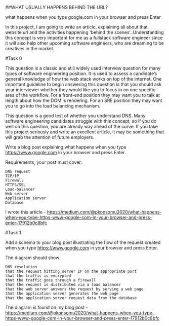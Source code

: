 ##WHAT USUALLY HAPPENS BEHIND THE URL?

what happens when you type google.com in your browser and press Enter

In this project, I am going to write an article, explaining all about that website url and the activities happening 'behind the scenes'..Understanding this concept is very important for me as a fullstack software engineer since it will also help other upcoming software engineers, who are dreaming to be creatives in the market.

#Task 0

This question is a classic and still widely used interview question for many types of software engineering position. It is used to assess a candidate’s general knowledge of how the web stack works on top of the internet. One important guideline to begin answering this question is that you should ask your interviewer whether they would like you to focus in on one specific area of the workflow. For a front-end position they may want you to talk at length about how the DOM is rendering. For an SRE position they may want you to go into the load balancing mechanism.

This question is a good test of whether you understand DNS. Many software engineering candidates struggle with this concept, so if you do well on this question, you are already way ahead of the curve. If you take this project seriously and write an excellent article, it may be something that will grab the attention of future employers.

Write a blog post explaining what happens when you type https://www.google.com in your browser and press Enter.

Requirements, your post must cover:

    DNS request
    TCP/IP
    Firewall
    HTTPS/SSL
    Load-balancer
    Web server
    Application server
    Database

I wrote this article - https://medium.com/@pkonsomu2020/what-happens-when-you-type-https-www-google-com-in-your-browser-and-press-enter-17912b0c8bfc

#Task 1 

Add a schema to your blog post illustrating the flow of the request created when you type https://www.google.com in your browser and press Enter.

The diagram should show:

    DNS resolution
    that the request hitting server IP on the appropriate port
    that the traffic is encrypted
    that the traffic goes through a firewall
    that the request is distributed via a load balancer
    that the web server answers the request by serving a web page
    that the application server generates the web page
    that the application server request data from the database

The diagram is found on my blog post - https://medium.com/@pkonsomu2020/what-happens-when-you-type-https-www-google-com-in-your-browser-and-press-enter-17912b0c8bfc
